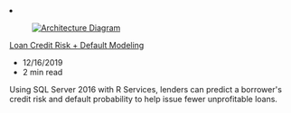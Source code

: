 <!-- This file is automatically generated by build/architectures/build_index.py. Any updates will be lost. -->

<!-- markdownlint-disable MD033 -->

<li class="grid-item item-column" data-categories="Databases Analytics ">
<article class="card">
    <div class="card-header has-margin-bottom-none" aria-hidden="true">
        <figure class="image diagram has-height-175 has-overflow-hidden level">
            <a href="/azure/architecture/solution-ideas/articles/loan-credit-risk-analyzer-and-default-modeling"><img src="/azure/architecture/browse/thumbs/loan-credit-risk-analyzer-and-default-modeling.png" class="diagram" alt="Architecture Diagram" data-linktype="relative-path"></a>
        </figure>
    </div>
    <div class="card-content">
        <a class="card-content-title has-margin-top-none" href="/azure/architecture/solution-ideas/articles/loan-credit-risk-analyzer-and-default-modeling">
            <p>Loan Credit Risk + Default Modeling</p>
        </a>
        <ul class="card-content-metadata">
            <li>12/16/2019</li>
            <li>2 min read</li>
        </ul>
        <p class="card-content-description">Using SQL Server 2016 with R Services, lenders can predict a borrower's credit risk and default probability to help issue fewer unprofitable loans.</p>
        <div class="bottom-to-top-fade is-hidden-mobile"></div>
    </div>
</article>
</li>
